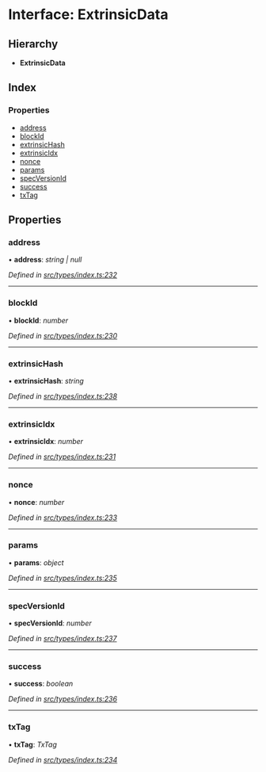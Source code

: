# Interface: ExtrinsicData

## Hierarchy

* **ExtrinsicData**

## Index

### Properties

* [address](extrinsicdata.md#address)
* [blockId](extrinsicdata.md#blockid)
* [extrinsicHash](extrinsicdata.md#extrinsichash)
* [extrinsicIdx](extrinsicdata.md#extrinsicidx)
* [nonce](extrinsicdata.md#nonce)
* [params](extrinsicdata.md#params)
* [specVersionId](extrinsicdata.md#specversionid)
* [success](extrinsicdata.md#success)
* [txTag](extrinsicdata.md#txtag)

## Properties

###  address

• **address**: *string | null*

*Defined in [src/types/index.ts:232](https://github.com/PolymathNetwork/polymesh-sdk/blob/9f2b951/src/types/index.ts#L232)*

___

###  blockId

• **blockId**: *number*

*Defined in [src/types/index.ts:230](https://github.com/PolymathNetwork/polymesh-sdk/blob/9f2b951/src/types/index.ts#L230)*

___

###  extrinsicHash

• **extrinsicHash**: *string*

*Defined in [src/types/index.ts:238](https://github.com/PolymathNetwork/polymesh-sdk/blob/9f2b951/src/types/index.ts#L238)*

___

###  extrinsicIdx

• **extrinsicIdx**: *number*

*Defined in [src/types/index.ts:231](https://github.com/PolymathNetwork/polymesh-sdk/blob/9f2b951/src/types/index.ts#L231)*

___

###  nonce

• **nonce**: *number*

*Defined in [src/types/index.ts:233](https://github.com/PolymathNetwork/polymesh-sdk/blob/9f2b951/src/types/index.ts#L233)*

___

###  params

• **params**: *object*

*Defined in [src/types/index.ts:235](https://github.com/PolymathNetwork/polymesh-sdk/blob/9f2b951/src/types/index.ts#L235)*

___

###  specVersionId

• **specVersionId**: *number*

*Defined in [src/types/index.ts:237](https://github.com/PolymathNetwork/polymesh-sdk/blob/9f2b951/src/types/index.ts#L237)*

___

###  success

• **success**: *boolean*

*Defined in [src/types/index.ts:236](https://github.com/PolymathNetwork/polymesh-sdk/blob/9f2b951/src/types/index.ts#L236)*

___

###  txTag

• **txTag**: *TxTag*

*Defined in [src/types/index.ts:234](https://github.com/PolymathNetwork/polymesh-sdk/blob/9f2b951/src/types/index.ts#L234)*

